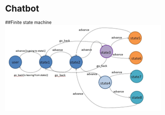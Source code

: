 # Chatbot

##Finite state machine
![Image of Yaktocat](https://github.com/F74046535/Chatbot/blob/master/show_fsm.JPG)
